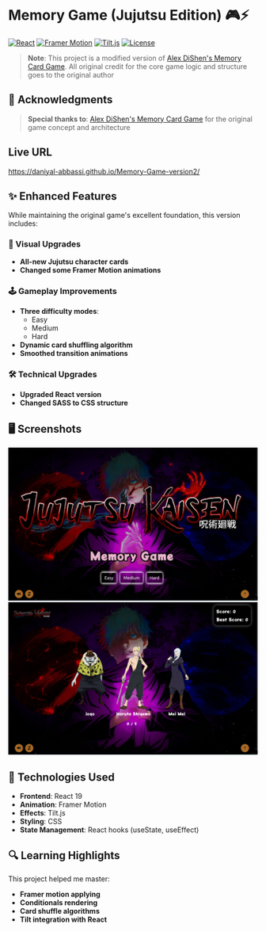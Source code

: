 # Memory Game (Jujutsu Edition) 🎮⚡

[![React](https://img.shields.io/badge/React-19.x-blue)](https://reactjs.org/)
[![Framer Motion](https://img.shields.io/badge/Framer_Motion-10.x-purple)](https://www.framer.com/motion/)
[![Tilt.js](https://img.shields.io/badge/Tilt.js-1.x-yellow)](https://github.com/gijsroge/tilt.js)
[![License](https://img.shields.io/badge/License-MIT-green)](https://opensource.org/licenses/MIT)

> **Note**: This project is a modified version of [Alex DiShen's Memory Card Game](https://github.com/alex-dishen/memory-card). All original credit for the core game logic and structure goes to the original author

## 🙏 Acknowledgments

> **Special thanks to**: [Alex DiShen's Memory Card Game](https://github.com/alex-dishen/memory-card) for the original game concept and architecture

## Live URL 
https://daniyal-abbassi.github.io/Memory-Game-version2/

## ✨ Enhanced Features

While maintaining the original game's excellent foundation, this version includes:

### 🎨 Visual Upgrades
- **All-new Jujutsu character cards**
- **Changed some Framer Motion animations**


### 🕹️ Gameplay Improvements
- **Three difficulty modes**:
  - Easy
  - Medium
  - Hard 
- **Dynamic card shuffling algorithm**
- **Smoothed transition animations**

### 🛠️ Technical Upgrades
- **Upgraded React version**
- **Changed SASS to CSS structure**

## 🖥️ Screenshots

![Difficulty Screen](/public/jujutsu-2.png)
![Cards Screen](/public/jujutsu.png)

## 🚀 Technologies Used

- **Frontend**: React 19
- **Animation**: Framer Motion 
- **Effects**: Tilt.js
- **Styling**: CSS 
- **State Management**: React hooks (useState, useEffect)

## 🔍 Learning Highlights

This project helped me master:

- **Framer motion applying**
- **Conditionals rendering**
- **Card shuffle algorithms**
- **Tilt integration with React**

